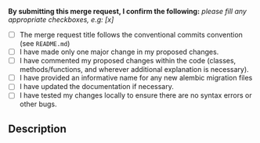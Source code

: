 <!-- markdownlint-disable-next-line first-line-heading -->
**By submitting this merge request, I confirm the following:** _please fill any appropriate checkboxes, e.g: [x]_

* [ ] The merge request title follows the conventional commits convention (see `README.md`)
* [ ] I have made only one major change in my proposed changes.
* [ ] I have commented my proposed changes within the code (classes, methods/functions, and wherever additional explanation is necessary).
* [ ] I have provided an informative name for any new alembic migration files
* [ ] I have updated the documentation if necessary.
* [ ] I have tested my changes locally to ensure there are no syntax errors or other bugs.

## Description

<!--
    Describe what behaviour is changed by this MR.
    Optionally, describe any additional context as to why you are making these changes
    (if it is not clear from any corresponding issue).
-->

<!--
    Reference the corresponding (Jira) issue here.
    If this merge request addresses the corresponding ticket, you can use "Closes <issue>" to convey this.
    If it relates to an issue but does not close it, use "See <issue>" instead.
-->
